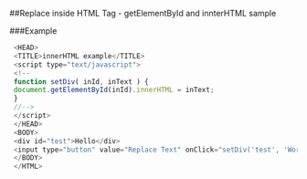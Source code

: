 
##Replace inside HTML Tag - getElementById and innterHTML sample

###Example
```javascript
 <HEAD> 
 <TITLE>innerHTML example</TITLE> 
 <script type="text/javascript">
 <!--
 function setDiv( inId, inText ) {
 document.getElementById(inId).innerHTML = inText;
 }
 //-->
 </script> 
 </HEAD> 
 <BODY>
 <div id="test">Hello</div>
 <input type="button" value="Replace Text" onClick="setDiv('test', 'World')">
 </BODY> 
 </HTML> 
 ```


